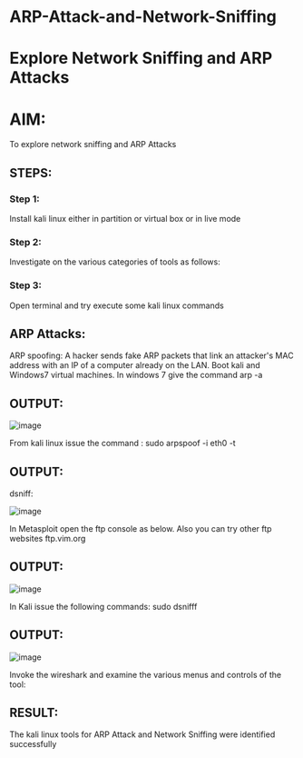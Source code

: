 # ARP-Attack-and-Network-Sniffing
# Explore Network Sniffing and ARP Attacks

# AIM:

To explore network sniffing and ARP Attacks

## STEPS:

### Step 1:

Install kali linux either in partition or virtual box or in live mode

### Step 2:

Investigate on the various categories of tools as follows:


### Step 3:
Open terminal and try execute some kali linux commands

## ARP Attacks:  
ARP spoofing: A hacker sends fake ARP packets that link an attacker's MAC address with an IP of a computer already on the LAN. 
Boot kali and Windows7 virtual machines.
In windows 7 give the command arp -a
## OUTPUT:
![image](https://github.com/user-attachments/assets/08044125-dfc5-4c23-bc48-6aa9a17d1027)


From kali linux issue the command :
sudo arpspoof -i eth0 -t <target system> <gateway>
## OUTPUT:

 dsniff:

![image](https://github.com/user-attachments/assets/a4521a43-5aa9-48a4-a9c1-a199222a2813)


In Metasploit open the ftp console as below. Also you can try other ftp websites ftp.vim.org
## OUTPUT:
![image](https://github.com/user-attachments/assets/f3ea0076-fc03-41be-ab90-2a1ee5aa112f)



In Kali issue the following commands:
sudo dsnifff


## OUTPUT:
![image](https://github.com/user-attachments/assets/ef419e9c-04eb-4969-a137-41306f8d09d4)

Invoke the wireshark and examine the various menus  and controls of the tool:


## RESULT:
The kali linux tools for ARP Attack and Network Sniffing were identified successfully
